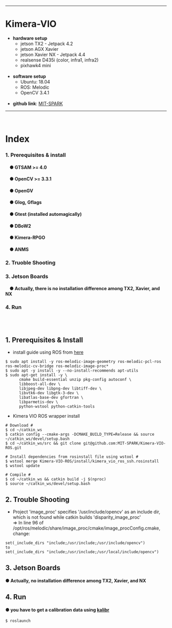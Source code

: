 ***
# Kimera-VIO
+ **hardware setup**
    + jetson TX2 - Jetpack 4.2
    + jetson AGX Xavier
    + jetson Xavier NX - Jetpack 4.4
    + realsense D435i (color, infra1, infra2)
    + pixhawk4 mini
    <br>
+ **software setup**
    + Ubuntu: 18.04 
    + ROS: Melodic 
    + OpenCV 3.4.1
    <br>
+ **github link**: [MIT-SPARK](https://github.com/MIT-SPARK/Kimera-VIO-ROS)
***
<br>




# Index
### 1. Prerequisites & install
####    &nbsp;&nbsp;&nbsp;&nbsp;● GTSAM >= 4.0
####    &nbsp;&nbsp;&nbsp;&nbsp;● OpenCV >= 3.3.1
####    &nbsp;&nbsp;&nbsp;&nbsp;● OpenGV
####    &nbsp;&nbsp;&nbsp;&nbsp;● Glog, Gflags
####    &nbsp;&nbsp;&nbsp;&nbsp;● Gtest (installed automagically)
####    &nbsp;&nbsp;&nbsp;&nbsp;● DBoW2
####    &nbsp;&nbsp;&nbsp;&nbsp;● Kimera-RPGO
####    &nbsp;&nbsp;&nbsp;&nbsp;● ANMS
### 2. Truoble Shooting
### 3. Jetson Boards
####    &nbsp;&nbsp;&nbsp;&nbsp;● Actually, there is no installation difference among TX2, Xavier, and NX
### 4. Run
<br><br>

## 1. Prerequisites & Install
+ install guide using ROS from [here](https://github.com/MIT-SPARK/Kimera-VIO-ROS#1-installation)
```
$ sudo apt install -y ros-melodic-image-geometry ros-melodic-pcl-ros ros-melodic-cv-bridge ros-melodic-image-proc*
$ sudo apt -y install -y --no-install-recommends apt-utils
$ sudo apt-get install -y \
      cmake build-essential unzip pkg-config autoconf \
      libboost-all-dev \
      libjpeg-dev libpng-dev libtiff-dev \
      libvtk6-dev libgtk-3-dev \
      libatlas-base-dev gfortran \
      libparmetis-dev \
      python-wstool python-catkin-tools
```
+ Kimera VIO ROS wrapper install
```
# Download #
$ cd ~/catkin_ws
$ catkin config --cmake-args -DCMAKE_BUILD_TYPE=Release && source ~/catkin_ws/devel/setup.bash
$ cd ~/catkin_ws/src && git clone git@github.com:MIT-SPARK/Kimera-VIO-ROS.git

# Install dependencies from rosinstall file using wstool #
$ wstool merge Kimera-VIO-ROS/install/kimera_vio_ros_ssh.rosinstall
$ wstool update

# Compile #
$ cd ~/catkin_ws && catkin build -j $(nproc)
$ source ~/catkin_ws/devel/setup.bash
```
## 2. Trouble Shooting
+ Project 'image_proc' specifies '/usr/include/opencv' as an include dir,
  which is not found while catkin builds 'disparity_image_proc' <br>
=> In line 96 of /opt/ros/melodic/share/image_proc/cmake/image_procConfig.cmake, change:
```
set(_include_dirs "include;/usr/include;/usr/include/opencv")
to
set(_include_dirs "include;/usr/include;/usr/local/include/opencv")
```

## 3. Jetson Boards
#### ● Actually, no installation difference among TX2, Xavier, and NX

## 4. Run
#### ● you have to get a calibration data using [kalibr](https://github.com/zinuok/kalibr)
```
$ roslaunch
```

